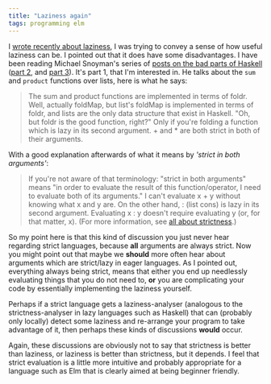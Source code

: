 ```yaml
---
title: "Laziness again"
tags: programming elm 
---
```


I [wrote recently about laziness](/posts/2021-02-07-laziness), I was trying to convey a sense of how useful laziness can be. I pointed out that it does have some disadvantages. I have been reading Michael Snoyman's series of [posts on the bad parts of Haskell](https://www.snoyman.com/blog/2020/10/haskell-bad-parts-1/) ([part 2](https://www.snoyman.com/blog/2020/11/haskell-bad-parts-2/), and [part 3](https://www.snoyman.com/blog/2020/12/haskell-bad-parts-3/)). It's part 1, that I'm interested in. He talks about the `sum` and `product` functions over lists, here is what he says:

> The sum and product functions are implemented in terms of foldr. Well, actually foldMap, but list's foldMap is implemented in terms of foldr, and lists are the only data structure that exist in Haskell. "Oh, but foldr is the good function, right?" Only if you're folding a function which is lazy in its second argument. + and * are both strict in both of their arguments.

With a good explanation afterwards of what it means by *'strict in both arguments'*:

> If you're not aware of that terminology: "strict in both arguments" means "in order to evaluate the result of this function/operator, I need to evaluate both of its arguments." I can't evaluate x + y without knowing what x and y are. On the other hand, : (list cons) is lazy in its second argument. Evaluating x : y doesn't require evaluating y (or, for that matter, x). (For more information, see [all about strictness](https://www.fpcomplete.com/haskell/tutorial/all-about-strictness/).)


So my point here is that this kind of discussion you just never hear regarding strict languages, because **all** arguments are always strict. Now you might point out that maybe we **should** more often hear about arguments which are strict/lazy in eager languages. As I pointed out, everything always being strict, means that either you end up needlessly evaluating things that you do not need to, **or** you are complicating your code by essentially implementing the laziness yourself. 

Perhaps if a strict language gets a laziness-analyser (analogous to the strictness-analyser in lazy languages such as Haskell) that can (probably only locally) detect some laziness and re-arrange your program to take advantage of it, then perhaps these kinds of discussions **would** occur.

Again, these discussions are obviously not to say that strictness is better than laziness, or laziness is better than strictness, but it depends. I feel that strict evaluation is a little more intuitive and probably appropriate for a language such as Elm that is clearly aimed at being beginner friendly.


